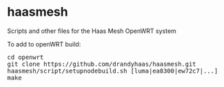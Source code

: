 # haasmesh
Scripts and other files for the Haas Mesh OpenWRT system

To add to openWRT build:
<pre>
cd openwrt
git clone https://github.com/drandyhaas/haasmesh.git
haasmesh/script/setupnodebuild.sh [luma|ea8300|ew72c7|...]
make
</pre>
